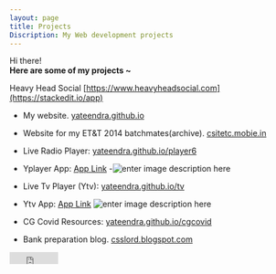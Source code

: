 ```yaml
---
layout: page
title: Projects
Discription: My Web development projects
---
```

Hi there!  
**Here are some of my projects ~** 

Heavy Head Social  [https://www.heavyheadsocial.com](https://stackedit.io/app)
- My website. 
[yateendra.github.io](http://yateendra.github.io)
- Website for my ET&T 2014 batchmates(archive). [csitetc.mobie.in](https://csitetc.mobie.in)
- Live Radio Player: [yateendra.github.io/player6](http://yateendra.github.io/player6)
- Yplayer App: [App Link](https://github.com/yateendra/yateendra.github.io/releases/download/yplayer2/Yplayer.apk)
-![enter image description here](https://i.imgur.com/TvnsC0F.jpg)

- Live Tv Player (Ytv): [yateendra.github.io/tv](http://yateendra.github.io/tv)
- Ytv App: [App Link](https://github.com/yateendra/yateendra.github.io/releases/download/3.0/Ytv_3.0.apk)
![enter image description here](https://i.imgur.com/ATydsEE.jpg)
- CG Covid Resources: [yateendra.github.io/cgcovid](https://yateendra.github.io/cgcovid/) 
- Bank preparation blog. 
 [csslord.blogspot.com](https://csslord.blogspot.com) 







<iframe src="https://www.facebook.com/plugins/like.php?href=https%3A%2F%2Ffacebook.com%2Fya3dra&width=85&layout=button_count&action=like&size=small&show_faces=true&share=false&height=21&appId=239992719524816" width="85" height="21" style="border:none;overflow:hidden" scrolling="no" frameborder="0" allowTransparency="true"></iframe>
